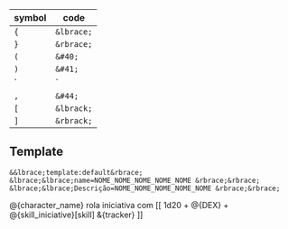 | symbol | code       | 
| ------ | ---------- |
| `{`    | `&lbrace;` |
| `}`    | `&rbrace;` |
| `(`    | `&#40;`    |
| `)`    | `&#41;`    |
| `|`    | `&#124;`   |
| `,`    | `&#44;`    |
| `[`    | `&lbrack;` |
| `]`    | `&rbrack;` |

## Template
```
&&lbrace;template:default&rbrace; &lbrace;&lbrace;name=NOME_NOME_NOME_NOME_NOME &rbrace;&rbrace; &lbrace;&lbrace;Descrição=NOME_NOME_NOME_NOME_NOME &rbrace;&rbrace;
```

@&lbrace;character_name&rbrace; rola iniciativa com &lbrack;&lbrack; 1d20 + @&lbrace;DEX&rbrace; + @&lbrace;skill_iniciative&rbrace;[skill] &{tracker} &rbrack;&rbrack;
